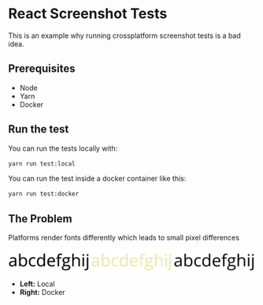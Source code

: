 # React Screenshot Tests

This is an example why running crossplatform screenshot tests is a bad idea.

## Prerequisites

- Node
- Yarn
- Docker

## Run the test

You can run the tests locally with:

```sh
yarn run test:local
```

You can run the test inside a docker container like this:

```sh
yarn run test:docker
```

## The Problem

Platforms render fonts differently which leads to small pixel differences

![Screenshot Comparison](/src/__image_snapshots__/__diff_output__/text-test-tsx-button-should-render-without-visual-regression-1-diff.png)

- **Left:** Local
- **Right:** Docker
